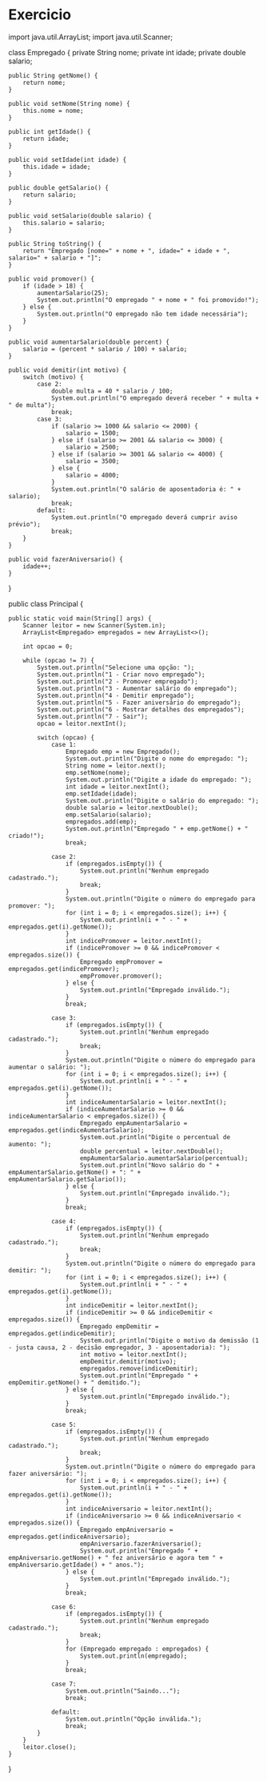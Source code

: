 # Exercicio

import java.util.ArrayList;
import java.util.Scanner;

class Empregado {
    private String nome;
    private int idade;
    private double salario;

    public String getNome() {
        return nome;
    }

    public void setNome(String nome) {
        this.nome = nome;
    }

    public int getIdade() {
        return idade;
    }

    public void setIdade(int idade) {
        this.idade = idade;
    }

    public double getSalario() {
        return salario;
    }

    public void setSalario(double salario) {
        this.salario = salario;
    }

    public String toString() {
        return "Empregado [nome=" + nome + ", idade=" + idade + ", salario=" + salario + "]";
    }

    public void promover() {
        if (idade > 18) {
            aumentarSalario(25);
            System.out.println("O empregado " + nome + " foi promovido!");
        } else {
            System.out.println("O empregado não tem idade necessária");
        }
    }

    public void aumentarSalario(double percent) {
        salario = (percent * salario / 100) + salario;
    }

    public void demitir(int motivo) {
        switch (motivo) {
            case 2:
                double multa = 40 * salario / 100;
                System.out.println("O empregado deverá receber " + multa + " de multa");
                break;
            case 3:
                if (salario >= 1000 && salario <= 2000) {
                    salario = 1500;
                } else if (salario >= 2001 && salario <= 3000) {
                    salario = 2500;
                } else if (salario >= 3001 && salario <= 4000) {
                    salario = 3500;
                } else {
                    salario = 4000;
                }
                System.out.println("O salário de aposentadoria é: " + salario);
                break;
            default:
                System.out.println("O empregado deverá cumprir aviso prévio");
                break;
        }
    }

    public void fazerAniversario() {
        idade++;
    }
}

public class Principal {

    public static void main(String[] args) {
        Scanner leitor = new Scanner(System.in);
        ArrayList<Empregado> empregados = new ArrayList<>();

        int opcao = 0;

        while (opcao != 7) {
            System.out.println("Selecione uma opção: ");
            System.out.println("1 - Criar novo empregado");
            System.out.println("2 - Promover empregado");
            System.out.println("3 - Aumentar salário do empregado");
            System.out.println("4 - Demitir empregado");
            System.out.println("5 - Fazer aniversário do empregado");
            System.out.println("6 - Mostrar detalhes dos empregados");
            System.out.println("7 - Sair");
            opcao = leitor.nextInt();
            
            switch (opcao) {
                case 1:
                    Empregado emp = new Empregado();
                    System.out.println("Digite o nome do empregado: ");
                    String nome = leitor.next();
                    emp.setNome(nome);
                    System.out.println("Digite a idade do empregado: ");
                    int idade = leitor.nextInt();
                    emp.setIdade(idade);
                    System.out.println("Digite o salário do empregado: ");
                    double salario = leitor.nextDouble();
                    emp.setSalario(salario);
                    empregados.add(emp);
                    System.out.println("Empregado " + emp.getNome() + " criado!");
                    break;

                case 2:
                    if (empregados.isEmpty()) {
                        System.out.println("Nenhum empregado cadastrado.");
                        break;
                    }
                    System.out.println("Digite o número do empregado para promover: ");
                    for (int i = 0; i < empregados.size(); i++) {
                        System.out.println(i + " - " + empregados.get(i).getNome());
                    }
                    int indicePromover = leitor.nextInt();
                    if (indicePromover >= 0 && indicePromover < empregados.size()) {
                        Empregado empPromover = empregados.get(indicePromover);
                        empPromover.promover();
                    } else {
                        System.out.println("Empregado inválido.");
                    }
                    break;

                case 3:
                    if (empregados.isEmpty()) {
                        System.out.println("Nenhum empregado cadastrado.");
                        break;
                    }
                    System.out.println("Digite o número do empregado para aumentar o salário: ");
                    for (int i = 0; i < empregados.size(); i++) {
                        System.out.println(i + " - " + empregados.get(i).getNome());
                    }
                    int indiceAumentarSalario = leitor.nextInt();
                    if (indiceAumentarSalario >= 0 && indiceAumentarSalario < empregados.size()) {
                        Empregado empAumentarSalario = empregados.get(indiceAumentarSalario);
                        System.out.println("Digite o percentual de aumento: ");
                        double percentual = leitor.nextDouble();
                        empAumentarSalario.aumentarSalario(percentual);
                        System.out.println("Novo salário do " + empAumentarSalario.getNome() + ": " + empAumentarSalario.getSalario());
                    } else {
                        System.out.println("Empregado inválido.");
                    }
                    break;

                case 4:
                    if (empregados.isEmpty()) {
                        System.out.println("Nenhum empregado cadastrado.");
                        break;
                    }
                    System.out.println("Digite o número do empregado para demitir: ");
                    for (int i = 0; i < empregados.size(); i++) {
                        System.out.println(i + " - " + empregados.get(i).getNome());
                    }
                    int indiceDemitir = leitor.nextInt();
                    if (indiceDemitir >= 0 && indiceDemitir < empregados.size()) {
                        Empregado empDemitir = empregados.get(indiceDemitir);
                        System.out.println("Digite o motivo da demissão (1 - justa causa, 2 - decisão empregador, 3 - aposentadoria): ");
                        int motivo = leitor.nextInt();
                        empDemitir.demitir(motivo);
                        empregados.remove(indiceDemitir);
                        System.out.println("Empregado " + empDemitir.getNome() + " demitido.");
                    } else {
                        System.out.println("Empregado inválido.");
                    }
                    break;

                case 5:
                    if (empregados.isEmpty()) {
                        System.out.println("Nenhum empregado cadastrado.");
                        break;
                    }
                    System.out.println("Digite o número do empregado para fazer aniversário: ");
                    for (int i = 0; i < empregados.size(); i++) {
                        System.out.println(i + " - " + empregados.get(i).getNome());
                    }
                    int indiceAniversario = leitor.nextInt();
                    if (indiceAniversario >= 0 && indiceAniversario < empregados.size()) {
                        Empregado empAniversario = empregados.get(indiceAniversario);
                        empAniversario.fazerAniversario();
                        System.out.println("Empregado " + empAniversario.getNome() + " fez aniversário e agora tem " + empAniversario.getIdade() + " anos.");
                    } else {
                        System.out.println("Empregado inválido.");
                    }
                    break;

                case 6:
                    if (empregados.isEmpty()) {
                        System.out.println("Nenhum empregado cadastrado.");
                        break;
                    }
                    for (Empregado empregado : empregados) {
                        System.out.println(empregado);
                    }
                    break;

                case 7:
                    System.out.println("Saindo...");
                    break;

                default:
                    System.out.println("Opção inválida.");
                    break;
            }
        }
        leitor.close();
    }
}
